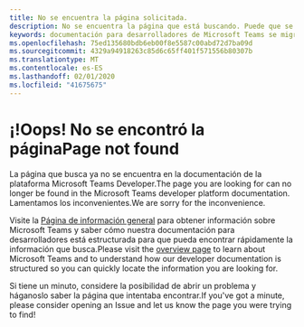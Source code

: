 ```yaml
---
title: No se encuentra la página solicitada.
description: No se encuentra la página que está buscando. Puede que se haya movido.
keywords: documentación para desarrolladores de Microsoft Teams se migró el contenido movido no encontrado
ms.openlocfilehash: 75ed135680bdb6eb00f8e5587c00abd72d7ba09d
ms.sourcegitcommit: 4329a94918263c85d6c65ff401f571556b80307b
ms.translationtype: MT
ms.contentlocale: es-ES
ms.lasthandoff: 02/01/2020
ms.locfileid: "41675675"
---
```

# <a name="oops-page-not-found"></a><span data-ttu-id="eb2c2-105">¡!</span><span class="sxs-lookup"><span data-stu-id="eb2c2-105">Oops!</span></span> <span data-ttu-id="eb2c2-106">No se encontró la página</span><span class="sxs-lookup"><span data-stu-id="eb2c2-106">Page not found</span></span>

<span data-ttu-id="eb2c2-107">La página que busca ya no se encuentra en la documentación de la plataforma Microsoft Teams Developer.</span><span class="sxs-lookup"><span data-stu-id="eb2c2-107">The page you are looking for can no longer be found in the Microsoft Teams developer platform documentation.</span></span> <span data-ttu-id="eb2c2-108">Lamentamos los inconvenientes.</span><span class="sxs-lookup"><span data-stu-id="eb2c2-108">We are sorry for the inconvenience.</span></span>

<span data-ttu-id="eb2c2-109">Visite la [Página de información general](/microsoftteams/platform/overview) para obtener información sobre Microsoft Teams y saber cómo nuestra documentación para desarrolladores está estructurada para que pueda encontrar rápidamente la información que busca.</span><span class="sxs-lookup"><span data-stu-id="eb2c2-109">Please visit the [overview page](/microsoftteams/platform/overview) to learn about Microsoft Teams and to understand how our developer documentation is structured so you can quickly locate the information you are looking for.</span></span>

<span data-ttu-id="eb2c2-110">Si tiene un minuto, considere la posibilidad de abrir un problema y háganoslo saber la página que intentaba encontrar.</span><span class="sxs-lookup"><span data-stu-id="eb2c2-110">If you've got a minute, please consider opening an Issue and let us know the page you were trying to find!</span></span>

